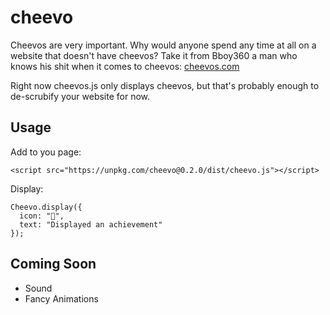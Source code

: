 # cheevo

Cheevos are very important. Why would anyone spend any time at all on a website that doesn't have cheevos? Take it from Bboy360 a man who knows his shit when it comes to cheevos: [cheevos.com](http://cheevos.com)

Right now cheevos.js only displays cheevos, but that's probably enough to de-scrubify your website for now.

## Usage

Add to you page:

    <script src="https://unpkg.com/cheevo@0.2.0/dist/cheevo.js"></script>

Display:

    Cheevo.display({
      icon: "🐻",
      text: "Displayed an achievement"
    });

## Coming Soon

- Sound
- Fancy Animations
